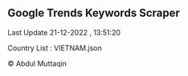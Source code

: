 

## Google Trends Keywords Scraper 
 
Last Update 21-12-2022 , 13:51:20

Country List :
VIETNAM.json



© Abdul Muttaqin 
